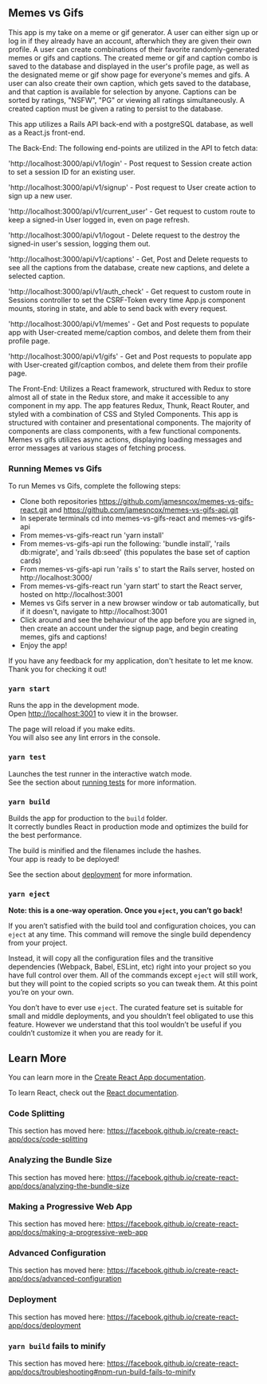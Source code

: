 ## Memes vs Gifs

This app is my take on a meme or gif generator. A user can either sign up or log in if they already have an account, afterwhich they are given their own profile. A user can create combinations of their favorite randomly-generated memes or gifs and captions. The created meme or gif and caption combo is saved to the database and displayed in the user's profile page, as well as the designated meme or gif show page for everyone's memes and gifs. A user can also create their own caption, which gets saved to the database, and that caption is available for selection by anyone. Captions can be sorted by ratings, "NSFW", "PG" or viewing all ratings simultaneously. A created caption must be given a rating to persist to the database.

This app utilizes a Rails API back-end with a postgreSQL database, as well as a React.js front-end.

The Back-End: The following end-points are utilized in the API to fetch data:

'http://localhost:3000/api/v1/login' - Post request to Session create action to set a session ID for an existing user.

'http://localhost:3000/api/v1/signup' - Post request to User create action to sign up a new user.

'http://localhost:3000/api/v1/current_user' - Get request to custom route to keep a signed-in User logged in, even on page refresh.

'http://localhost:3000/api/v1/logout - Delete request to the destroy the signed-in user's session, logging them out.

'http://localhost:3000/api/v1/captions' - Get, Post and Delete requests to see all the captions from the database, create new captions, and delete a selected caption.

'http://localhost:3000/api/v1/auth_check' - Get request to custom route in Sessions controller to set the CSRF-Token every time App.js component mounts, storing in state, and able to send back with every request. 

'http://localhost:3000/api/v1/memes' - Get and Post requests to populate app with User-created meme/caption combos, and delete them from their profile page.

'http://localhost:3000/api/v1/gifs' - Get and Post requests to populate app with User-created gif/caption combos, and delete them from their profile page.

The Front-End: Utilizes a React framework, structured with Redux to store almost all of state in the Redux store, and make it accessible to any component in my app. The app features Redux, Thunk, React Router, and styled with a combination of CSS and Styled Components. This app is structured with container and presentational components. The majority of components are class components, with a few functional components. Memes vs gifs utilizes async actions, displaying loading messages and error messages at various stages of fetching process. 

### Running Memes vs Gifs

To run Memes vs Gifs, complete the following steps:
- Clone both repositories https://github.com/jamesncox/memes-vs-gifs-react.git and https://github.com/jamesncox/memes-vs-gifs-api.git 
- In seperate terminals cd into memes-vs-gifs-react and memes-vs-gifs-api
- From memes-vs-gifs-react run 'yarn install' 
- From memes-vs-gifs-api run the following: 'bundle install', 'rails db:migrate', and 'rails db:seed' (this populates the base set of caption cards)
- From memes-vs-gifs-api run 'rails s' to start the Rails server, hosted on http://localhost:3000/
- From memes-vs-gifs-react run 'yarn start' to start the React server, hosted on http://localhost:3001
- Memes vs Gifs server in a new browser window or tab automatically, but if it doesn't, navigate to http://localhost:3001 
- Click around and see the behaviour of the app before you are signed in, then create an account under the signup page, and begin creating memes, gifs and captions! 
- Enjoy the app!

If you have any feedback for my application, don't hesitate to let me know. Thank you for checking it out!


### `yarn start`

Runs the app in the development mode.<br />
Open [http://localhost:3001](http://localhost:3001) to view it in the browser.

The page will reload if you make edits.<br />
You will also see any lint errors in the console.

### `yarn test`

Launches the test runner in the interactive watch mode.<br />
See the section about [running tests](https://facebook.github.io/create-react-app/docs/running-tests) for more information.

### `yarn build`

Builds the app for production to the `build` folder.<br />
It correctly bundles React in production mode and optimizes the build for the best performance.

The build is minified and the filenames include the hashes.<br />
Your app is ready to be deployed!

See the section about [deployment](https://facebook.github.io/create-react-app/docs/deployment) for more information.

### `yarn eject`

**Note: this is a one-way operation. Once you `eject`, you can’t go back!**

If you aren’t satisfied with the build tool and configuration choices, you can `eject` at any time. This command will remove the single build dependency from your project.

Instead, it will copy all the configuration files and the transitive dependencies (Webpack, Babel, ESLint, etc) right into your project so you have full control over them. All of the commands except `eject` will still work, but they will point to the copied scripts so you can tweak them. At this point you’re on your own.

You don’t have to ever use `eject`. The curated feature set is suitable for small and middle deployments, and you shouldn’t feel obligated to use this feature. However we understand that this tool wouldn’t be useful if you couldn’t customize it when you are ready for it.

## Learn More

You can learn more in the [Create React App documentation](https://facebook.github.io/create-react-app/docs/getting-started).

To learn React, check out the [React documentation](https://reactjs.org/).

### Code Splitting

This section has moved here: https://facebook.github.io/create-react-app/docs/code-splitting

### Analyzing the Bundle Size

This section has moved here: https://facebook.github.io/create-react-app/docs/analyzing-the-bundle-size

### Making a Progressive Web App

This section has moved here: https://facebook.github.io/create-react-app/docs/making-a-progressive-web-app

### Advanced Configuration

This section has moved here: https://facebook.github.io/create-react-app/docs/advanced-configuration

### Deployment

This section has moved here: https://facebook.github.io/create-react-app/docs/deployment

### `yarn build` fails to minify

This section has moved here: https://facebook.github.io/create-react-app/docs/troubleshooting#npm-run-build-fails-to-minify
